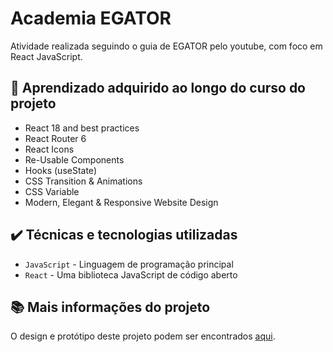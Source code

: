 # Academia EGATOR

Atividade realizada seguindo o guia de EGATOR pelo youtube, com foco em React JavaScript.

## 🔨 Aprendizado adquirido ao longo do curso do projeto

- React 18 and best practices
- React Router 6
- React Icons
- Re-Usable Components
- Hooks (useState)
- CSS Transition & Animations
- CSS Variable
- Modern, Elegant & Responsive Website Design

## ✔️ Técnicas e tecnologias utilizadas

- `JavaScript` - Linguagem de programação principal
- `React` - Uma biblioteca JavaScript de código aberto

## 📚 Mais informações do projeto

O design e protótipo deste projeto podem ser encontrados [aqui](https://portfolio-academia.vercel.app).
